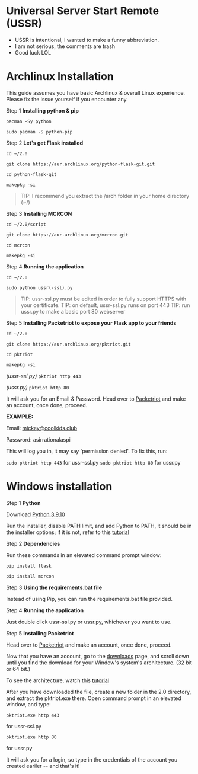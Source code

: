 # Universal Server Start Remote (USSR)
* USSR is intentional, I wanted to make a funny abbreviation.
* I am not serious, the comments are trash
* Good luck LOL

# Archlinux Installation
This guide assumes you have basic Archlinux & overall Linux experience. Please fix the issue yourself if you encounter any.

Step 1 **Installing python & pip**

`pacman -Sy python`

`sudo pacman -S python-pip`

Step 2 **Let's get Flask installed**

`cd ~/2.0`

`git clone https://aur.archlinux.org/python-flask-git.git`

`cd python-flask-git`

`makepkg -si`

> TIP: I recommend you extract the /arch folder in your home directory (~/)

Step 3 **Installing MCRCON**

`cd ~/2.0/script`

`git clone https://aur.archlinux.org/mcrcon.git`

`cd mcrcon`

`makepkg -si`

Step 4 **Running the application**

`cd ~/2.0`

`sudo python ussr(-ssl).py`

> TIP: ussr-ssl.py must be edited in order to fully support HTTPS with your certificate.
> TIP: on default, ussr-ssl.py runs on port 443
> TIP: run ussr.py to make a basic port 80 webserver

Step 5 **Installing Packetriot to expose your Flask app to your friends**

`cd ~/2.0`

`git clone https://aur.archlinux.org/pktriot.git`

`cd pktriot`

`makepkg -si`

*(ussr-ssl.py)* `pktriot http 443` 

*(ussr.py)* `pktriot http 80 `

It will ask you for an Email & Password. Head over to [Packetriot](https://packetriot.com/) and make an account, once done, proceed.

**EXAMPLE:**

Email: mickey@coolkids.club

Password: asirrationalaspi

This will log you in, it may say 'permission denied'. To fix this, run:

`sudo pktriot http 443` for ussr-ssl.py
`sudo pktriot http 80` for ussr.py

# Windows installation

Step 1 **Python**

Download [Python 3.9.10](https://www.python.org/downloads/)

Run the installer, disable PATH limit, and add Python to PATH, it should be in the installer options; if it is not, refer to this [tutorial](https://www.youtube.com/watch?v=Y2q_b4ugPWk)

Step 2 **Dependencies**

Run these commands in an elevated command prompt window:

`pip install flask`

`pip install mcrcon`

Step 3 **Using the requirements.bat file**

Instead of using Pip, you can run the requirements.bat file provided.

Step 4 **Running the application**

Just double click ussr-ssl.py or ussr.py, whichever you want to use.

Step 5 **Installing Packetriot**

Head over to [Packetriot](https://packetriot.com/) and make an account, once done, proceed.

Now that you have an account, go to the [downloads](https://packetriot.com/downloads) page, and scroll down until you find the download for your Window's system's architecture. (32 bit or 64 bit.)

To see the architecture, watch this [tutorial](https://www.youtube.com/watch?v=gHeiQTn0_JU)

After you have downloaded the file, create a new folder in the 2.0 directory, and extract the pktriot.exe there. Open command prompt in an elevated window, and type:

`pktriot.exe http 443`

for ussr-ssl.py

`pktriot.exe http 80`

for ussr.py

It will ask you for a login, so type in the credentials of the account you created eariler -- and that's it!

